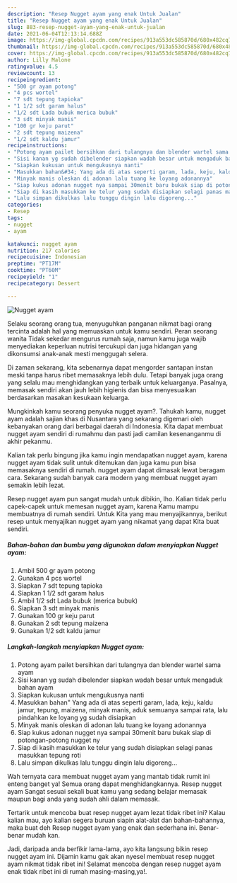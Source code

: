 ```yaml
---
description: "Resep Nugget ayam yang enak Untuk Jualan"
title: "Resep Nugget ayam yang enak Untuk Jualan"
slug: 883-resep-nugget-ayam-yang-enak-untuk-jualan
date: 2021-06-04T12:13:14.688Z
image: https://img-global.cpcdn.com/recipes/913a553dc585870d/680x482cq70/nugget-ayam-foto-resep-utama.jpg
thumbnail: https://img-global.cpcdn.com/recipes/913a553dc585870d/680x482cq70/nugget-ayam-foto-resep-utama.jpg
cover: https://img-global.cpcdn.com/recipes/913a553dc585870d/680x482cq70/nugget-ayam-foto-resep-utama.jpg
author: Lilly Malone
ratingvalue: 4.5
reviewcount: 13
recipeingredient:
- "500 gr ayam potong"
- "4 pcs wortel"
- "7 sdt tepung tapioka"
- "1 1/2 sdt garam halus"
- "1/2 sdt Lada bubuk merica bubuk"
- "3 sdt minyak manis"
- "100 gr keju parut"
- "2 sdt tepung maizena"
- "1/2 sdt kaldu jamur"
recipeinstructions:
- "Potong ayam pailet bersihkan dari tulangnya dan blender wartel sama ayam"
- "Sisi kanan yg sudah dibelender siapkan wadah besar untuk mengaduk bahan ayam"
- "Siapkan kukusan untuk mengukusnya nanti"
- "Masukkan bahan&#34; Yang ada di atas seperti garam, lada, keju, kaldu jamur, tepung, maizena, minyak manis, aduk semuanya sampai rata, lalu pindahkan ke loyang yg sudah disiapkan"
- "Minyak manis oleskan di adonan lalu tuang ke loyang adonannya"
- "Siap kukus adonan nugget nya sampai 30menit baru bukak siap di potongan-potong nugget ny"
- "Siap di kasih masukkan ke telur yang sudah disiapkan selagi panas masukkan tepung roti"
- "Lalu simpan dikulkas lalu tunggu dingin lalu digoreng..."
categories:
- Resep
tags:
- nugget
- ayam

katakunci: nugget ayam 
nutrition: 217 calories
recipecuisine: Indonesian
preptime: "PT17M"
cooktime: "PT60M"
recipeyield: "1"
recipecategory: Dessert

---
```



![Nugget ayam](https://img-global.cpcdn.com/recipes/913a553dc585870d/680x482cq70/nugget-ayam-foto-resep-utama.jpg)

Selaku seorang orang tua, menyuguhkan panganan nikmat bagi orang tercinta adalah hal yang memuaskan untuk kamu sendiri. Peran seorang  wanita Tidak sekedar mengurus rumah saja, namun kamu juga wajib menyediakan keperluan nutrisi tercukupi dan juga hidangan yang dikonsumsi anak-anak mesti menggugah selera.

Di zaman  sekarang, kita sebenarnya dapat mengorder santapan instan meski tanpa harus ribet memasaknya lebih dulu. Tetapi banyak juga orang yang selalu mau menghidangkan yang terbaik untuk keluarganya. Pasalnya, memasak sendiri akan jauh lebih higienis dan bisa menyesuaikan berdasarkan masakan kesukaan keluarga. 



Mungkinkah kamu seorang penyuka nugget ayam?. Tahukah kamu, nugget ayam adalah sajian khas di Nusantara yang sekarang digemari oleh kebanyakan orang dari berbagai daerah di Indonesia. Kita dapat membuat nugget ayam sendiri di rumahmu dan pasti jadi camilan kesenanganmu di akhir pekanmu.

Kalian tak perlu bingung jika kamu ingin mendapatkan nugget ayam, karena nugget ayam tidak sulit untuk ditemukan dan juga kamu pun bisa memasaknya sendiri di rumah. nugget ayam dapat dimasak lewat beragam cara. Sekarang sudah banyak cara modern yang membuat nugget ayam semakin lebih lezat.

Resep nugget ayam pun sangat mudah untuk dibikin, lho. Kalian tidak perlu capek-capek untuk memesan nugget ayam, karena Kamu mampu membuatnya di rumah sendiri. Untuk Kita yang mau menyajikannya, berikut resep untuk menyajikan nugget ayam yang nikamat yang dapat Kita buat sendiri.

<!--inarticleads1-->

##### Bahan-bahan dan bumbu yang digunakan dalam menyiapkan Nugget ayam:

1. Ambil 500 gr ayam potong
1. Gunakan 4 pcs wortel
1. Siapkan 7 sdt tepung tapioka
1. Siapkan 1 1/2 sdt garam halus
1. Ambil 1/2 sdt Lada bubuk (merica bubuk)
1. Siapkan 3 sdt minyak manis
1. Gunakan 100 gr keju parut
1. Gunakan 2 sdt tepung maizena
1. Gunakan 1/2 sdt kaldu jamur




<!--inarticleads2-->

##### Langkah-langkah menyiapkan Nugget ayam:

1. Potong ayam pailet bersihkan dari tulangnya dan blender wartel sama ayam
1. Sisi kanan yg sudah dibelender siapkan wadah besar untuk mengaduk bahan ayam
1. Siapkan kukusan untuk mengukusnya nanti
1. Masukkan bahan&#34; Yang ada di atas seperti garam, lada, keju, kaldu jamur, tepung, maizena, minyak manis, aduk semuanya sampai rata, lalu pindahkan ke loyang yg sudah disiapkan
1. Minyak manis oleskan di adonan lalu tuang ke loyang adonannya
1. Siap kukus adonan nugget nya sampai 30menit baru bukak siap di potongan-potong nugget ny
1. Siap di kasih masukkan ke telur yang sudah disiapkan selagi panas masukkan tepung roti
1. Lalu simpan dikulkas lalu tunggu dingin lalu digoreng...




Wah ternyata cara membuat nugget ayam yang mantab tidak rumit ini enteng banget ya! Semua orang dapat menghidangkannya. Resep nugget ayam Sangat sesuai sekali buat kamu yang sedang belajar memasak maupun bagi anda yang sudah ahli dalam memasak.

Tertarik untuk mencoba buat resep nugget ayam lezat tidak ribet ini? Kalau kalian mau, ayo kalian segera buruan siapin alat-alat dan bahan-bahannya, maka buat deh Resep nugget ayam yang enak dan sederhana ini. Benar-benar mudah kan. 

Jadi, daripada anda berfikir lama-lama, ayo kita langsung bikin resep nugget ayam ini. Dijamin kamu gak akan nyesel membuat resep nugget ayam nikmat tidak ribet ini! Selamat mencoba dengan resep nugget ayam enak tidak ribet ini di rumah masing-masing,ya!.

